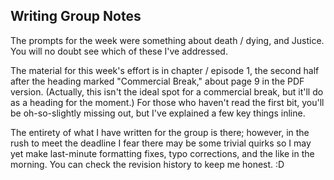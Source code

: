 ## Writing Group Notes

The prompts for the week were something about death / dying, and Justice. You will no doubt see which of these I've addressed.

The material for this week's effort is in chapter / episode 1, the second half after the heading marked "Commercial Break," about page 9 in the PDF version. (Actually, this isn't the ideal spot for a commercial break, but it'll do as a heading for the moment.) For those who haven't read the first bit, you'll be oh-so-slightly missing out, but I've explained a few key things inline.

The entirety of what I have written for the group is there; however, in the rush to meet the deadline I fear there may be some trivial quirks so I may yet make last-minute formatting fixes, typo corrections, and the like in the morning. You can check the revision history to keep me honest. :D
